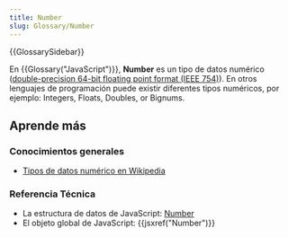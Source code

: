 ```yaml
---
title: Number
slug: Glossary/Number
---
```


{{GlossarySidebar}}

En {{Glossary("JavaScript")}}, **Number** es un tipo de datos numérico ([double-precision 64-bit floating point format (IEEE 754)](https://es.wikipedia.org/wiki/Formato_en_coma_flotante_de_doble_precisi%C3%B3n)). En otros lenguajes de programación puede existir diferentes tipos numéricos, por ejemplo: Integers, Floats, Doubles, or Bignums.

## Aprende más

### Conocimientos generales

- [Tipos de datos numérico en Wikipedia](https://es.wikipedia.org/wiki/Tipo_de_dato#Num.C3.A9ricos)

### Referencia Técnica

- La estructura de datos de JavaScript: [Number](/es/docs/Web/JavaScript/Data_structures#Number_type)
- El objeto global de JavaScript: {{jsxref("Number")}}
